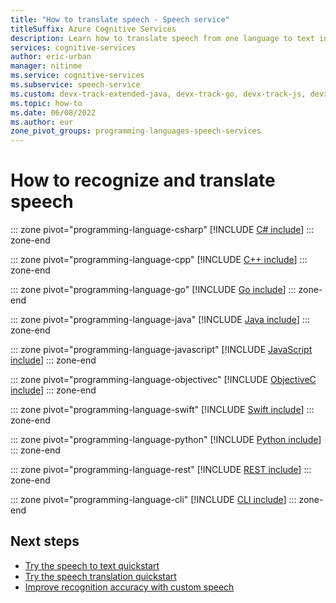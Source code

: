 ```yaml
---
title: "How to translate speech - Speech service"
titleSuffix: Azure Cognitive Services
description: Learn how to translate speech from one language to text in another language, including object construction and supported audio input formats.
services: cognitive-services
author: eric-urban
manager: nitinme
ms.service: cognitive-services
ms.subservice: speech-service
ms.custom: devx-track-extended-java, devx-track-go, devx-track-js, devx-track-python
ms.topic: how-to
ms.date: 06/08/2022
ms.author: eur
zone_pivot_groups: programming-languages-speech-services
---
```


# How to recognize and translate speech

::: zone pivot="programming-language-csharp"
[!INCLUDE [C# include](includes/how-to/translate-speech/csharp.md)]
::: zone-end

::: zone pivot="programming-language-cpp"
[!INCLUDE [C++ include](includes/how-to/translate-speech/cpp.md)]
::: zone-end

::: zone pivot="programming-language-go"
[!INCLUDE [Go include](includes/how-to/translate-speech/go.md)]
::: zone-end

::: zone pivot="programming-language-java"
[!INCLUDE [Java include](includes/how-to/translate-speech/java.md)]
::: zone-end

::: zone pivot="programming-language-javascript"
[!INCLUDE [JavaScript include](includes/how-to/translate-speech/javascript.md)]
::: zone-end

::: zone pivot="programming-language-objectivec"
[!INCLUDE [ObjectiveC include](includes/how-to/translate-speech/objectivec.md)]
::: zone-end

::: zone pivot="programming-language-swift"
[!INCLUDE [Swift include](includes/how-to/translate-speech/swift.md)]
::: zone-end

::: zone pivot="programming-language-python"
[!INCLUDE [Python include](./includes/how-to/translate-speech/python.md)]
::: zone-end

::: zone pivot="programming-language-rest"
[!INCLUDE [REST include](includes/how-to/translate-speech/rest.md)]
::: zone-end

::: zone pivot="programming-language-cli"
[!INCLUDE [CLI include](includes/how-to/translate-speech/cli.md)]
::: zone-end

## Next steps

* [Try the speech to text quickstart](get-started-speech-to-text.md)
* [Try the speech translation quickstart](get-started-speech-translation.md)
* [Improve recognition accuracy with custom speech](custom-speech-overview.md)
